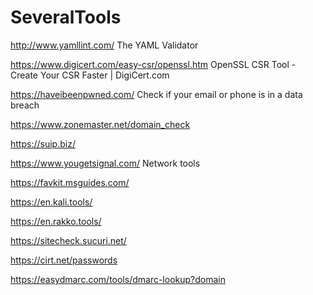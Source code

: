 # SeveralTools

http://www.yamllint.com/ The YAML Validator

https://www.digicert.com/easy-csr/openssl.htm OpenSSL CSR Tool - Create Your CSR Faster | DigiCert.com

https://haveibeenpwned.com/ Check if your email or phone is in a data breach

https://www.zonemaster.net/domain_check

https://suip.biz/

https://www.yougetsignal.com/ Network tools

https://favkit.msguides.com/

https://en.kali.tools/

https://en.rakko.tools/

https://sitecheck.sucuri.net/

https://cirt.net/passwords

https://easydmarc.com/tools/dmarc-lookup?domain






